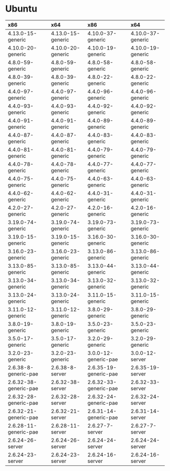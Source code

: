 # Ubuntu

| x86 | x64 | x86 | x64 |
| :--- | :--- | :--- | :--- |
| 4.13.0-15-generic | 4.13.0-15-generic | 4.10.0-37-generic | 4.10.0-37-generic |
| 4.10.0-20-generic | 4.10.0-20-generic | 4.10.0-19-generic | 4.10.0-19-generic |
| 4.8.0-59-generic | 4.8.0-59-generic | 4.8.0-58-generic | 4.8.0-58-generic |
| 4.8.0-39-generic | 4.8.0-39-generic | 4.8.0-22-generic | 4.8.0-22-generic |
| 4.4.0-97-generic | 4.4.0-97-generic | 4.4.0-96-generic | 4.4.0-96-generic |
| 4.4.0-93-generic | 4.4.0-93-generic | 4.4.0-92-generic | 4.4.0-92-generic |
| 4.4.0-91-generic | 4.4.0-91-generic | 4.4.0-89-generic | 4.4.0-89-generic |
| 4.4.0-87-generic | 4.4.0-87-generic | 4.4.0-83-generic | 4.4.0-83-generic |
| 4.4.0-81-generic | 4.4.0-81-generic | 4.4.0-79-generic | 4.4.0-79-generic |
| 4.4.0-78-generic | 4.4.0-78-generic | 4.4.0-77-generic | 4.4.0-77-generic |
| 4.4.0-75-generic | 4.4.0-75-generic | 4.4.0-63-generic | 4.4.0-63-generic |
| 4.4.0-62-generic | 4.4.0-62-generic | 4.4.0-31-generic | 4.4.0-31-generic |
| 4.2.0-27-generic | 4.2.0-27-generic | 4.2.0-16-generic | 4.2.0-16-generic |
| 3.19.0-74-generic | 3.19.0-74-generic | 3.19.0-73-generic | 3.19.0-73-generic |
| 3.19.0-15-generic | 3.19.0-15-generic | 3.16.0-30-generic | 3.16.0-30-generic |
| 3.16.0-23-generic | 3.16.0-23-generic | 3.13.0-86-generic | 3.13.0-86-generic |
| 3.13.0-85-generic | 3.13.0-85-generic | 3.13.0-44-generic | 3.13.0-44-generic |
| 3.13.0-34-generic | 3.13.0-34-generic | 3.13.0-32-generic | 3.13.0-32-generic |
| 3.13.0-24-generic | 3.13.0-24-generic | 3.11.0-15-generic | 3.11.0-15-generic |
| 3.11.0-12-generic | 3.11.0-12-generic | 3.8.0-29-generic | 3.8.0-29-generic |
| 3.8.0-19-generic | 3.8.0-19-generic | 3.5.0-23-generic | 3.5.0-23-generic |
| 3.5.0-17-generic | 3.5.0-17-generic | 3.2.0-29-generic | 3.2.0-29-generic |
| 3.2.0-23-generic | 3.2.0-23-generic | 3.0.0-12-generic-pae | 3.0.0-12-server |
| 2.6.38-8-generic-pae | 2.6.38-8-server | 2.6.35-19-generic-pae | 2.6.35-19-server |
| 2.6.32-38-generic-pae | 2.6.32-38-server | 2.6.32-33-generic-pae | 2.6.32-33-server |
| 2.6.32-28-generic-pae | 2.6.32-28-server | 2.6.32-24-generic-pae | 2.6.32-24-server |
| 2.6.32-21-generic-pae | 2.6.32-21-server | 2.6.31-14-generic-pae | 2.6.31-14-server |
| 2.6.28-11-generic-pae | 2.6.28-11-server | 2.6.27-7-server | 2.6.27-7-server |
| 2.6.24-26-server | 2.6.24-26-server | 2.6.24-24-server | 2.6.24-24-server |
| 2.6.24-23-server | 2.6.24-23-server | 2.6.24-16-server | 2.6.24-16-server |

